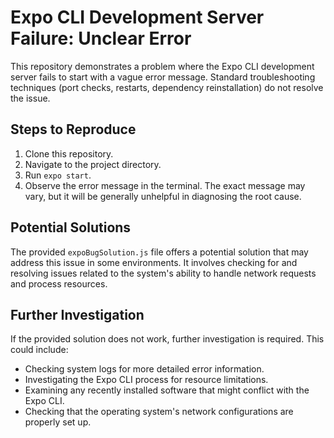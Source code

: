 # Expo CLI Development Server Failure: Unclear Error

This repository demonstrates a problem where the Expo CLI development server fails to start with a vague error message.  Standard troubleshooting techniques (port checks, restarts, dependency reinstallation) do not resolve the issue.

## Steps to Reproduce

1. Clone this repository.
2. Navigate to the project directory.
3. Run `expo start`.
4. Observe the error message in the terminal.  The exact message may vary, but it will be generally unhelpful in diagnosing the root cause.

## Potential Solutions

The provided `expoBugSolution.js` file offers a potential solution that may address this issue in some environments.  It involves checking for and resolving issues related to the system's ability to handle network requests and process resources.

## Further Investigation

If the provided solution does not work, further investigation is required.  This could include:

- Checking system logs for more detailed error information.
- Investigating the Expo CLI process for resource limitations.
- Examining any recently installed software that might conflict with the Expo CLI.
- Checking that the operating system's network configurations are properly set up.